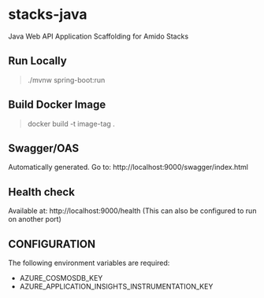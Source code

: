 # stacks-java
Java Web API Application Scaffolding for Amido Stacks

## Run Locally

> ./mvnw spring-boot:run

## Build Docker Image

> docker build -t image-tag .

## Swagger/OAS

Automatically generated. Go to: http://localhost:9000/swagger/index.html

## Health check

Available at: http://localhost:9000/health
(This can also be configured to run on another port)

## CONFIGURATION

The following environment variables are required:

- AZURE_COSMOSDB_KEY
- AZURE_APPLICATION_INSIGHTS_INSTRUMENTATION_KEY

